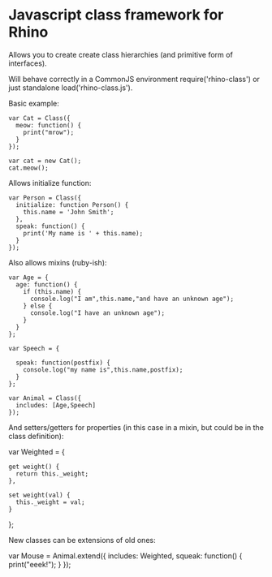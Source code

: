 Javascript class framework for Rhino
=========

Allows you to create create class hierarchies (and primitive form of interfaces).

Will behave correctly in a CommonJS environment require('rhino-class') or just standalone load('rhino-class.js').

Basic example:

    var Cat = Class({
      meow: function() {
        print("mrow");
      }
    });

    var cat = new Cat();
    cat.meow();

Allows initialize function:

    var Person = Class({
      initialize: function Person() {
        this.name = 'John Smith';
      },
      speak: function() {
        print('My name is ' + this.name);
      }
    });

Also allows mixins (ruby-ish):

    var Age = {
      age: function() {
        if (this.name) {
          console.log("I am",this.name,"and have an unknown age");
        } else {
          console.log("I have an unknown age");
        }
      }
    };

    var Speech = {

      speak: function(postfix) {
        console.log("my name is",this.name,postfix);
      }
    };

    var Animal = Class({
      includes: [Age,Speech]      
    });

And setters/getters for properties (in this case in a mixin, but could be in the class definition):

  var Weighted = {
        
    get weight() {
      return this._weight;
    },
    
    set weight(val) {
      this._weight = val;
    }  
    
  };

New classes can be extensions of old ones:

  var Mouse = Animal.extend({
    includes: Weighted,
    squeak: function() {
      print("eeek!");
    }
  });
